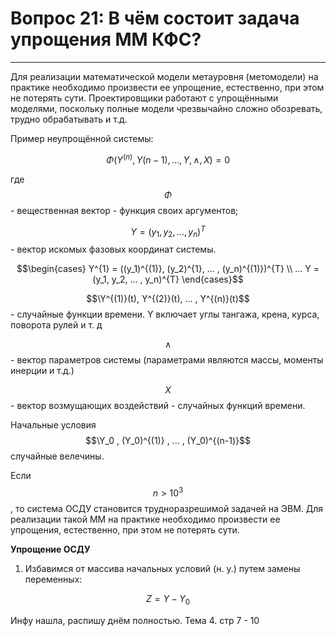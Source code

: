 # Вопрос 21: В чём состоит задача упрощения ММ КФС?
___

Для реализации математической модели метауровня (метомодели) на практике необходимо произвести ее упрощение, естественно, при этом не потерять сути.  Проектировщики работают с упрощёнными моделями, поскольку полные модели чрезвычайно сложно обозревать, трудно обрабатывать и т.д.

Пример неупрощённой системы:

$$\Phi(Y^{(n)}, Y{(n-1), ..., Y, \wedge , X}) = 0$$

где $$\Phi$$ - вещественная вектор - функция своих аргументов; 

$$Y = (y_1, y_2, ... , y_n)^{T}$$  - вектор искомых фазовых координат системы.

$$\begin{cases}
   Y^{1} = ((y_1)^{(1)}, (y_2)^{1}, ... , (y_n)^{(1)})^{T} \\
   				...
   Y = (y_1, y_2, ... , y_n)^{T}
\end{cases}$$


$$\Y^{(1)}(t), Y^{(2)}(t), ... , Y^{(n)}(t)$$ - случайные функции времени. Y  включает углы тангажа, крена, курса, поворота рулей и т. д

$$\wedge$$ - вектор параметров системы (параметрами являются массы, моменты инерции и т.д.)

$$X$$ - вектор возмущающих воздействий - случайных функций времени.

Начальные условия $$\Y_0 , (Y_0)^{(1)} , ... , (Y_0)^{(n-1)}$$ случайные велечины.

Если $$n > 10^3$$, то система ОСДУ становится трудноразрешимой задачей на ЭВМ.
Для реализации такой ММ на практике необходимо произвести ее упрощения, естественно, при этом не потерять сути.

**Упрощение ОСДУ**

1. Избавимся от массива начальных условий (н. у.) путем замены переменных:

$$Z = Y - Y_0$$

Инфу нашла, распишу днём полностью. Тема 4. стр 7 - 10